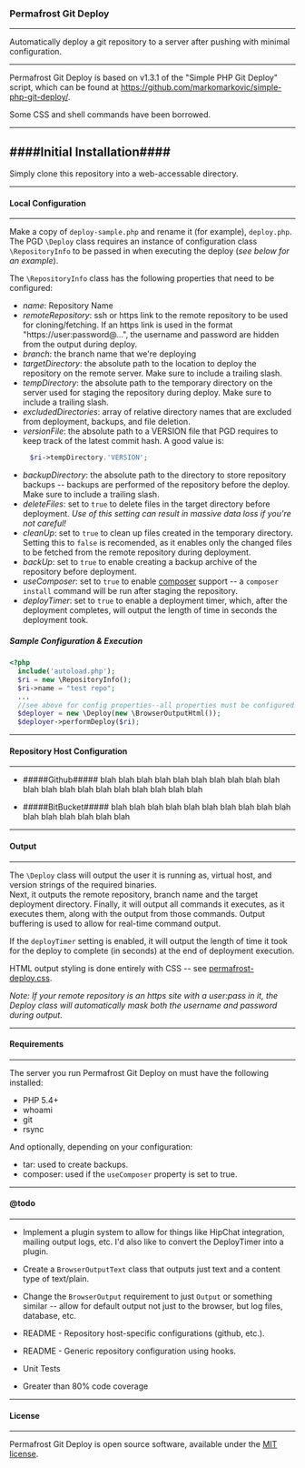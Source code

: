 ### Permafrost Git Deploy ###
---
Automatically deploy a git repository to a server after pushing with minimal configuration.

---

Permafrost Git Deploy is based on v1.3.1 of the "Simple PHP Git Deploy" script, which can be found at https://github.com/markomarkovic/simple-php-git-deploy/.

Some CSS and shell commands have been borrowed.

---

####Initial Installation####
---
Simply clone this repository into a web-accessable directory.

---
#### Local Configuration ####
---
Make a copy of `deploy-sample.php` and rename it (for example), `deploy.php`.
The PGD `\Deploy` class requires an instance of configuration class `\RepositoryInfo` to be passed in when executing the deploy (_see below for an example_).

The `\RepositoryInfo` class has the following properties that need to be configured:

  - _name_: Repository Name
  - _remoteRepository_: ssh or https link to the remote repository to be used for cloning/fetching.  If an https link is used in the format "https://user:password@...", the username and password are hidden from the output during deploy.
  - _branch_: the branch name that we're deploying
  - _targetDirectory_: the absolute path to the location to deploy the repository on the remote server.  Make sure to include a trailing slash.
  - _tempDirectory_: the absolute path to the temporary directory on the server used for staging the repository during deploy. Make sure to include a trailing slash.
  - _excludedDirectories_: array of relative directory names that are excluded from deployment, backups, and file deletion.
  - _versionFile_: the absolute path to a VERSION file that PGD requires to keep track of the latest commit hash.  A good value is: 
```php
     $ri->tempDirectory.'VERSION';
```
  - _backupDirectory_: the absolute path to the directory to store repository backups -- backups are performed of the repository before the deploy. Make sure to include a trailing slash.
  - _deleteFiles_: set to `true` to delete files in the target directory before deployment.  _Use of this setting can result in massive data loss if you're not careful!_
  - _cleanUp_: set to `true` to clean up files created in the temporary directory.  Setting this to `false` is recomended, as it enables only the changed files to be fetched from the remote repository during deployment.
  - _backUp_: set to `true` to enable creating a backup archive of the repository before deployment.
  - _useComposer_: set to `true` to enable [composer](http://getcomposer.org) support -- a `composer install` command will be run after staging the repository.
  - _deployTimer_: set to `true` to enable a deployment timer, which, after the deployment completes, will output the length of time in seconds the deployment took.

##### Sample Configuration & Execution #####
```php
<?php
  include('autoload.php');
  $ri = new \RepositoryInfo();
  $ri->name = "test repo";
  ...
  //see above for config properties--all properties must be configured!
  $deployer = new \Deploy(new \BrowserOutputHtml());
  $deployer->performDeploy($ri);
```


---
#### Repository Host Configuration ####
---

- #####Github#####
  blah blah blah blah blah blah blah blah blah blah blah blah blah blah blah blah blah blah blah blah

- #####BitBucket#####
  blah blah blah blah blah blah blah blah blah blah blah blah blah blah blah blah 

---
#### Output ####
---
The `\Deploy` class will output the user it is running as, virtual host, and version strings of the required binaries.  
Next, it outputs the remote repository, branch name and the target deployment directory.
Finally, it will output all commands it executes, as it executes them, along with the output from those commands. Output buffering is used to allow for real-time command output.

If the `deployTimer` setting is enabled, it will output the length of time it took for the deploy to complete (in seconds) at the end of deployment execution.

HTML output styling is done entirely with CSS -- see [permafrost-deploy.css](permafrost-deploy.css).

_Note: If your remote repository is an https site with a user:pass in it, the Deploy class will automatically mask both the username and password during output._

---
#### Requirements ####
---
The server you run Permafrost Git Deploy on must have the following installed:

  - PHP 5.4+
  - whoami
  - git
  - rsync

And optionally, depending on your configuration:

  - tar: used to create backups.
  - composer: used if the `useComposer` property is set to true.

---
#### @todo ####
---

  - Implement a plugin system to allow for things like HipChat integration, mailing output logs, etc. I'd also like to convert the DeployTimer into a plugin.

  - Create a `BrowserOutputText` class that outputs just text and a content type of text/plain.

  - Change the `BrowserOutput` requirement to just `Output` or something similar -- allow for default output not just to the browser, but log files, database, etc.

  - README - Repository host-specific configurations (github, etc.).

  - README - Generic repository configuration using hooks.

  - Unit Tests

  - Greater than 80% code coverage

---
#### License ####
---
Permafrost Git Deploy is open source software, available under the [MIT license](LICENSE).